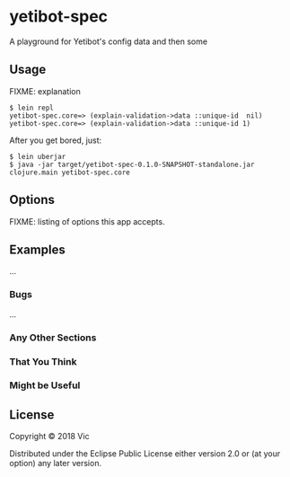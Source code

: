 # yetibot-spec

A playground for Yetibot's config data and then some

## Usage

  FIXME: explanation

  ```
  $ lein repl
  yetibot-spec.core=> (explain-validation->data ::unique-id  nil)
  yetibot-spec.core=> (explain-validation->data ::unique-id 1)
  ```

  After you get bored, just:
  ```
  $ lein uberjar
  $ java -jar target/yetibot-spec-0.1.0-SNAPSHOT-standalone.jar clojure.main yetibot-spec.core
  ```

## Options

FIXME: listing of options this app accepts.

## Examples

...

### Bugs

...

### Any Other Sections
### That You Think
### Might be Useful

## License

Copyright © 2018 Vic

Distributed under the Eclipse Public License either version 2.0 or (at
your option) any later version.

